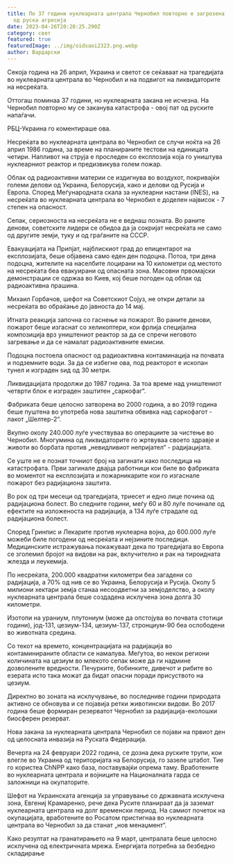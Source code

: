 ```yaml
---
title: По 37 години нуклеарната централа Чернобил повторно е загрозена, но денес
  од руска агресија
date: 2023-04-26T20:20:25.290Z
category: свет
featured: true
featuredImage: ../img/oidsaoi2323.png.webp
author: Вардарски
---
```


Секоја година на 26 април, Украина и светот се сеќаваат на трагедијата во нуклеарната централа во Чернобил и на подвигот на ликвидаторите на несреќата.

Оттогаш поминаа 37 години, но нуклеарната закана не исчезна. На Чернобил повторно му се заканува катастрофа - овој пат од руските напаѓачи.

РБЦ-Украина го коментираше ова.

Несреќата во нуклеарната централа во Чернобил се случи ноќта на 26 април 1986 година, за време на планираните тестови на единицата четири. Напливот на струја е проследен со експлозија која го уништува нуклеарниот реактор и предизвикува голем пожар.

Облак од радиоактивни материи се издигнува во воздухот, покривајќи големи делови од Украина, Белорусија, како и делови од Русија и Европа. Според Меѓународната скала за нуклеарни настани (INES), на несреќата во нуклеарната централа во Чернобил е доделен највисок - 7 степен на опасност.

Сепак, сериозноста на несреќата не е веднаш позната. Во раните денови, советските лидери се обидоа да ја сокријат несреќата не само од другите земји, туку и од граѓаните на СССР.

Евакуацијата на Припјат, најблискиот град до епицентарот на експлозијата, беше објавена само еден ден подоцна. Потоа, три дена подоцна, жителите на населбите лоцирани на 10 километри од местото на несреќата беа евакуирани од опасната зона. Масовни првомајски демонстрации се одржаа во Киев, кој беше погоден од облак од радиоактивна прашина.

Михаил Горбачов, шефот на Советскиот Сојуз, не откри детали за несреќата во обраќање до јавноста до 14 мај.

Итната реакција започна со гаснење на пожарот. Во раните денови, пожарот беше изгаснат со хеликоптери, кои фрлија специјална композиција врз уништениот реактор за да се спречи неговото загревање и да се намалат радиоактивните емисии.

Подоцна постоела опасност од радиоактивна контаминација на почвата и подземните води. За да се избегне ова, под реакторот е ископан тунел и изграден ѕид од 30 метри.

Ликвидацијата продолжи до 1987 година. За тоа време над уништениот четврти блок е изграден заштитен „саркофаг“.

Фабриката беше целосно затворена во 2000 година, а во 2019 година беше пуштена во употреба нова заштитна обвивка над саркофагот - лакот „Шелтер-2“.

Вкупно околу 240.000 луѓе учествуваа во операциите за чистење во Чернобил. Многумина од ликвидаторите го жртвуваа своето здравје и животи во борбата против „невидливиот непријател“ - радијацијата.

Се уште не е познат точниот број на загинати како последица на катастрофата. Први загинале двајца работници кои биле во фабриката во моментот на експлозијата и пожарникарите кои го изгаснале пожарот без радијациона заштита.

Во рок од три месеци од трагедијата, триесет и едно лице почина од радијациона болест. Во следните години, меѓу 60 и 80 луѓе починале од ефектите на изложеноста на радијација, а 134 луѓе страдале од радијациона болест.

Според Гринпис и Лекарите против нуклеарна војна, до 600.000 луѓе можеби биле погодени од несреќата и нејзините последици. Медицинските истражувања покажуваат дека по трагедијата во Европа се зголемил бројот на видови на рак, вклучително и рак на тироидната жлезда и леукемија.

По несреќата, 200.000 квадратни километри беа загадени со радијација, а 70% од нив се во Украина, Белорусија и Русија. Околу 5 милиони хектари земја станаа несоодветни за земјоделство, а околу нуклеарната централа беше создадена исклучена зона долга 30 километри.

Изотопи на ураниум, плутониум (може да опстојува во почвата стотици години), јод-131, цезиум-134, цезиум-137, стронциум-90 беа ослободени во животната средина.

Со текот на времето, концентрацијата на радијација во контаминираните области се намалува. Меѓутоа, во некои региони количината на цезиум во млекото сепак може да ги надмине дозволените вредности. Печурките, бобинките, дивечот и рибите во езерата исто така можат да бидат опасни поради присуството на цезиум.

Директно во зоната на исклучување, во последниве години природата активно се обновува и се појавија ретки животински видови. Во 2017 година беше формиран резерватот Чернобил за радијација-еколошки биосферен резерват.

Нова закана за нуклеарната централа Чернобил се појави на првиот ден од целосната инвазија на Руската Федерација.

Вечерта на 24 февруари 2022 година, се дозна дека руските трупи, кои влегле во Украина од територијата на Белорусија, го зазеле штабот. Тие го користеа ChNPP како база, поставувајќи опрема таму. Вработените во нуклеарната централа и војниците на Националната гарда се заложници на окупаторите.

Шефот на Украинската агенција за управување со државната исклучена зона, Евгениј Крамаренко, рече дека Русите планираат да ја заземат нуклеарната централа на долг временски период. На самиот почеток на окупацијата, вработените во Росатом пристигнаа во нуклеарната централа во Чернобил за да станат „нов менаџмент“.

Како резултат на гранатирањето на 9 март, централата беше целосно исклучена од електричната мрежа. Енергијата потребна за безбедно складирање
